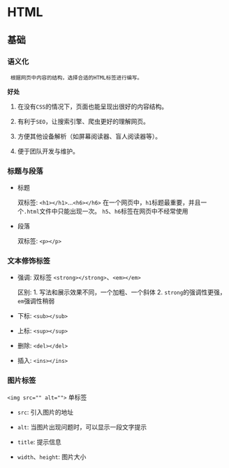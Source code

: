 # HTML

## 基础

### 语义化

     根据网页中内容的结构，选择合适的HTML标签进行编写。

**好处**

1. 在没有`CSS`的情况下，页面也能呈现出很好的内容结构。

2. 有利于`SEO`，让搜索引擎、爬虫更好的理解网页。

3. 方便其他设备解析（如屏幕阅读器、盲人阅读器等）。

4. 便于团队开发与维护。

### 标题与段落

- 标题

     双标签: `<h1></h1>`...`<h6></h6>`
     在一个网页中，`h1`标题最重要，并且一个`.html`文件中只能出现一次。
     `h5`、`h6`标签在网页中不经常使用

- 段落

     双标签: `<p></p>`

### 文本修饰标签

- 强调: 双标签 `<strong></strong>`、`<em></em>`

     区别: 
          1. 写法和展示效果不同，一个加粗、一个斜体
          2. `strong`的强调性更强，`em`强调性稍弱

- 下标: `<sub></sub>`

- 上标: `<sup></sup>`

- 删除: `<del></del>`

- 插入: `<ins></ins>`

### 图片标签

`<img src="" alt="">` 单标签

- `src`: 引入图片的地址

- `alt`: 当图片出现问题时，可以显示一段文字提示

- `title`: 提示信息

- `width`、`height`: 图片大小

